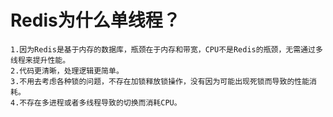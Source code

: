 # Redis为什么单线程？

    1.因为Redis是基于内存的数据库，瓶颈在于内存和带宽，CPU不是Redis的瓶颈，无需通过多线程来提升性能。
    2.代码更清晰，处理逻辑更简单。
    3.不用去考虑各种锁的问题，不存在加锁释放锁操作，没有因为可能出现死锁而导致的性能消耗。
    4.不存在多进程或者多线程导致的切换而消耗CPU。
